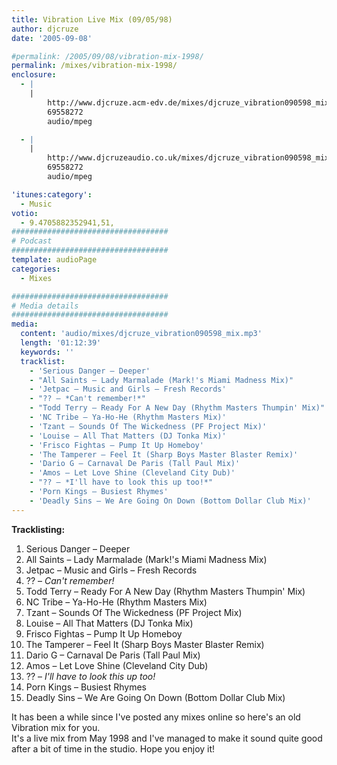 ```yaml
---
title: Vibration Live Mix (09/05/98)
author: djcruze
date: '2005-09-08'

#permalink: /2005/09/08/vibration-mix-1998/
permalink: /mixes/vibration-mix-1998/
enclosure:
  - |
    |
        http://www.djcruze.acm-edv.de/mixes/djcruze_vibration090598_mix.mp3
        69558272
        audio/mpeg

  - |
    |
        http://www.djcruzeaudio.co.uk/mixes/djcruze_vibration090598_mix.mp3
        69558272
        audio/mpeg

'itunes:category':
  - Music
votio:
  - 9.4705882352941,51,
###################################
# Podcast
###################################
template: audioPage
categories:
  - Mixes

###################################
# Media details
###################################
media:
  content: 'audio/mixes/djcruze_vibration090598_mix.mp3'
  length: '01:12:39'
  keywords: ''
  tracklist:
    - 'Serious Danger – Deeper'
    - "All Saints – Lady Marmalade (Mark!'s Miami Madness Mix)"
    - 'Jetpac – Music and Girls – Fresh Records'
    - "?? – *Can't remember!*"
    - "Todd Terry – Ready For A New Day (Rhythm Masters Thumpin' Mix)"
    - 'NC Tribe – Ya-Ho-He (Rhythm Masters Mix)'
    - 'Tzant – Sounds Of The Wickedness (PF Project Mix)'
    - 'Louise – All That Matters (DJ Tonka Mix)'
    - 'Frisco Fightas – Pump It Up Homeboy'
    - 'The Tamperer – Feel It (Sharp Boys Master Blaster Remix)'
    - 'Dario G – Carnaval De Paris (Tall Paul Mix)'
    - 'Amos – Let Love Shine (Cleveland City Dub)'
    - "?? – *I'll have to look this up too!*"
    - 'Porn Kings – Busiest Rhymes'
    - 'Deadly Sins – We Are Going On Down (Bottom Dollar Club Mix)'
---
```


**Tracklisting:**

1. Serious Danger – Deeper
2. All Saints – Lady Marmalade (Mark!'s Miami Madness Mix)
3. Jetpac – Music and Girls – Fresh Records
4. ?? – _Can't remember!_
5. Todd Terry – Ready For A New Day (Rhythm Masters Thumpin' Mix)
6. NC Tribe – Ya-Ho-He (Rhythm Masters Mix)
7. Tzant – Sounds Of The Wickedness (PF Project Mix)
8. Louise – All That Matters (DJ Tonka Mix)
9. Frisco Fightas – Pump It Up Homeboy
10. The Tamperer – Feel It (Sharp Boys Master Blaster Remix)
11. Dario G – Carnaval De Paris (Tall Paul Mix)
12. Amos – Let Love Shine (Cleveland City Dub)
13. ?? – _I'll have to look this up too!_
14. Porn Kings – Busiest Rhymes
15. Deadly Sins – We Are Going On Down (Bottom Dollar Club Mix)

It has been a while since I've posted any mixes online so here's an old Vibration mix for you.  
It's a live mix from May 1998 and I've managed to make it sound quite good after a bit of time in the studio. Hope you enjoy it!

